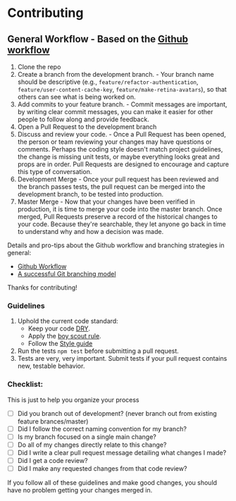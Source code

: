 # Contributing

## General Workflow - Based on the [Github workflow](https://guides.github.com/introduction/flow/)

1. Clone the repo
1. Create a branch from the development branch. - Your branch name should be descriptive (e.g., `feature/refactor-authentication`, `feature/user-content-cache-key`, `feature/make-retina-avatars`), so that others can see what is being worked on.
1. Add commits to your feature branch. - Commit messages are important, by writing clear commit messages, you can make it easier for other people to follow along and provide feedback.
1. Open a Pull Request to the development branch
1. Discuss and review your code. - Once a Pull Request has been opened, the person or team reviewing your changes may have questions or comments. Perhaps the coding style doesn't match project guidelines, the change is missing unit tests, or maybe everything looks great and props are in order. Pull Requests are designed to encourage and capture this type of conversation.
1. Development Merge - Once your pull request has been reviewed and the branch passes tests, the pull request can be merged into the development branch, to be tested into production.
1. Master Merge - Now that your changes have been verified in production, it is time to merge your code into the master branch. Once merged, Pull Requests preserve a record of the historical changes to your code. Because they're searchable, they let anyone go back in time to understand why and how a decision was made.

Details and pro-tips about the Github workflow and branching strategies in general:

- [Github Workflow](https://guides.github.com/introduction/flow/)
- [A successful Git branching model](http://nvie.com/posts/a-successful-git-branching-model/)

Thanks for contributing!

### Guidelines

1. Uphold the current code standard:
    - Keep your code [DRY](https://en.wikipedia.org/wiki/Don%27t_repeat_yourself).
    - Apply the [boy scout rule](http://programmer.97things.oreilly.com/wiki/index.php/The_Boy_Scout_Rule).
    - Follow the [Style guide](style-guide.md)
1. Run the tests `npm test` before submitting a pull request.
1. Tests are very, very important. Submit tests if your pull request contains
   new, testable behavior.

### Checklist:

This is just to help you organize your process

- [ ] Did you branch out of development? (never branch out from existing feature brances/master)
- [ ] Did I follow the correct naming convention for my branch?
- [ ] Is my branch focused on a single main change?
- [ ] Do all of my changes directly relate to this change?
- [ ] Did I write a clear pull request message detailing what changes I made?
- [ ] Did I get a code review?
- [ ] Did I make any requested changes from that code review?

If you follow all of these guidelines and make good changes, you should have
no problem getting your changes merged in.
